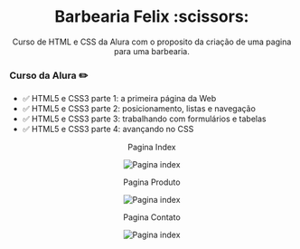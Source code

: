 <h1 align="center">Barbearia Felix :scissors:</h1>


<p align="center">Curso de HTML e CSS da Alura com o proposito da criação de uma pagina para uma barbearia. </p>






### Curso da Alura :pencil2:

- :white_check_mark: HTML5 e CSS3 parte 1: a primeira página da Web
- :white_check_mark: HTML5 e CSS3 parte 2: posicionamento, listas e navegação
- :white_check_mark: HTML5 e CSS3 parte 3: trabalhando com formulários e tabelas
- :white_check_mark: HTML5 e CSS3 parte 4: avançando no CSS



<p align="center">Pagina Index </p>

<div align="center">

![Pagina index](https://media.giphy.com/media/AtDwJRj8lqQ4JcJslm/giphy.gif)

</div>

<p align="center">Pagina Produto </p>

<div align="center">

![Pagina index](https://media.giphy.com/media/9YHV6E3ARZA4ldlC2c/giphy.gif)

</div>

<p align="center">Pagina Contato </p>

<div align="center">

![Pagina index](https://media.giphy.com/media/g9AQJYJ2540cg17Vem/giphy.gif)

</div>

